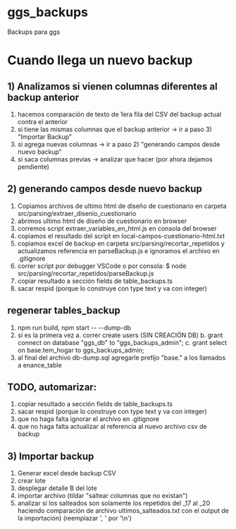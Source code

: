 # ggs_backups

Backups para ggs

# Cuando llega un nuevo backup

## 1) Analizamos si vienen columnas diferentes al backup anterior

1. hacemos comparación de texto de 1era fila del CSV del backup actual contra el anterior
2. si tiene las mismas columnas que el backup anterior -> ir a paso 3) "Importar Backup"
3. si agrega nuevas columnas -> ir a paso 2) "generando campos desde nuevo backup"
4. si saca columnas previas -> analizar que hacer (por ahora dejamos pendiente)

## 2) generando campos desde nuevo backup

1. Copiamos archivos de ultimo html de diseño de cuestionario en carpeta src/parsing/extraer_disenio_cuestionario
2. abrimos ultimo html de diseño de cuestionario en browser
3. corremos script extraer_variables_en_html.js en consola del browser
4. copiamos el resultado del script en local-campos-cuestionario-html.txt
5. copiamos excel de backup en carpeta src/parsing/recortar_repetidos y actualizamos referencia en parseBackup.js e ignoramos el archivo en .gitignore
6. correr script por debugger VSCode o por consola: $ node src/parsing/recortar_repetidos/parseBackup.js
7. copiar resultado a sección fields de table_backups.ts
8. sacar respid (porque lo construye con type text y va con integer)

## regenerar tables_backup

1. npm run build, npm start -- --dump-db
2. si es la primera vez
   a. correr create users (SIN CREACIÓN DB)
   b. grant connect on database "ggs_db" to "ggs_backups_admin";
   c. grant select on base.tem_hogar to ggs_backups_admin;
3. al final del archivo db-dump.sql agregarle prefijo "base." a los llamados a enance_table

## TODO, automarizar:

1. copiar resultado a sección fields de table_backups.ts
2. sacar respid (porque lo construye con type text y va con integer)
3. que no haga falta ignorar el archivo en .gitignore
4. que no haga falta actualizar al referencia al nuevo archivo csv de backup

## 3) Importar backup

1. Generar excel desde backup CSV
2. crear lote
3. desplegar detalle B del lote
4. importar archivo (tildar "saltear columnas que no existan")
5. analizar si los salteados son solamente los repetidos del \_17 al \_20 haciendo comparación de archivo ultimos_salteados.txt con el output de la importación) (reemplazar ', ' por '\n')
